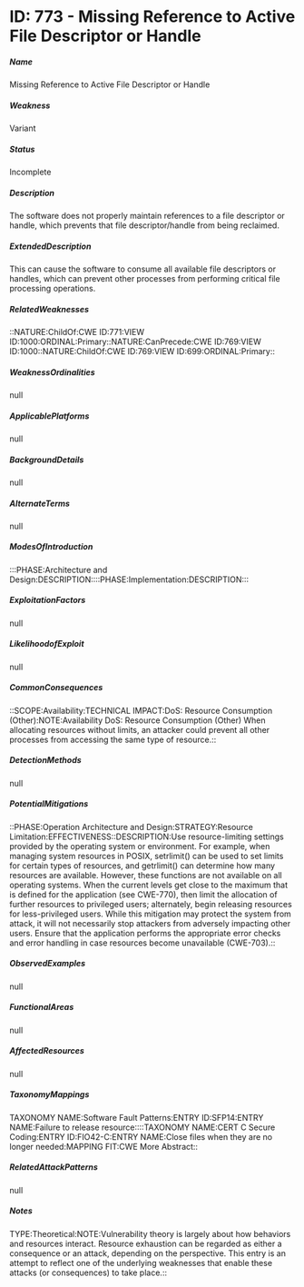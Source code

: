 # ID: 773 - Missing Reference to Active File Descriptor or Handle
<h5>Name</h5>Missing Reference to Active File Descriptor or Handle
<h5>Weakness</h5>Variant
<h5>Status</h5>Incomplete
<h5>Description</h5>The software does not properly maintain references to a file descriptor or handle, which prevents that file descriptor/handle from being reclaimed.
<h5>ExtendedDescription</h5>This can cause the software to consume all available file descriptors or handles, which can prevent other processes from performing critical file processing operations.
<h5>RelatedWeaknesses</h5>::NATURE:ChildOf:CWE ID:771:VIEW ID:1000:ORDINAL:Primary::NATURE:CanPrecede:CWE ID:769:VIEW ID:1000::NATURE:ChildOf:CWE ID:769:VIEW ID:699:ORDINAL:Primary::
<h5>WeaknessOrdinalities</h5>null
<h5>ApplicablePlatforms</h5>null
<h5>BackgroundDetails</h5>null
<h5>AlternateTerms</h5>null
<h5>ModesOfIntroduction</h5>:::PHASE:Architecture and Design:DESCRIPTION::::PHASE:Implementation:DESCRIPTION:::
<h5>ExploitationFactors</h5>null
<h5>LikelihoodofExploit</h5>null
<h5>CommonConsequences</h5>::SCOPE:Availability:TECHNICAL IMPACT:DoS: Resource Consumption (Other):NOTE:Availability DoS: Resource Consumption (Other) When allocating resources without limits, an attacker could prevent all other processes from accessing the same type of resource.::
<h5>DetectionMethods</h5>null
<h5>PotentialMitigations</h5>::PHASE:Operation Architecture and Design:STRATEGY:Resource Limitation:EFFECTIVENESS::DESCRIPTION:Use resource-limiting settings provided by the operating system or environment. For example, when managing system resources in POSIX, setrlimit() can be used to set limits for certain types of resources, and getrlimit() can determine how many resources are available. However, these functions are not available on all operating systems. When the current levels get close to the maximum that is defined for the application (see CWE-770), then limit the allocation of further resources to privileged users; alternately, begin releasing resources for less-privileged users. While this mitigation may protect the system from attack, it will not necessarily stop attackers from adversely impacting other users. Ensure that the application performs the appropriate error checks and error handling in case resources become unavailable (CWE-703).::
<h5>ObservedExamples</h5>null
<h5>FunctionalAreas</h5>null
<h5>AffectedResources</h5>null
<h5>TaxonomyMappings</h5>TAXONOMY NAME:Software Fault Patterns:ENTRY ID:SFP14:ENTRY NAME:Failure to release resource::::TAXONOMY NAME:CERT C Secure Coding:ENTRY ID:FIO42-C:ENTRY NAME:Close files when they are no longer needed:MAPPING FIT:CWE More Abstract::
<h5>RelatedAttackPatterns</h5>null
<h5>Notes</h5>TYPE:Theoretical:NOTE:Vulnerability theory is largely about how behaviors and resources interact. Resource exhaustion can be regarded as either a consequence or an attack, depending on the perspective. This entry is an attempt to reflect one of the underlying weaknesses that enable these attacks (or consequences) to take place.::

